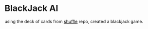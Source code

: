 # BlackJack AI

using the deck of cards from [shuffle](https://github.com/roneetkumar/shuffle) repo, created a blackjack game.

